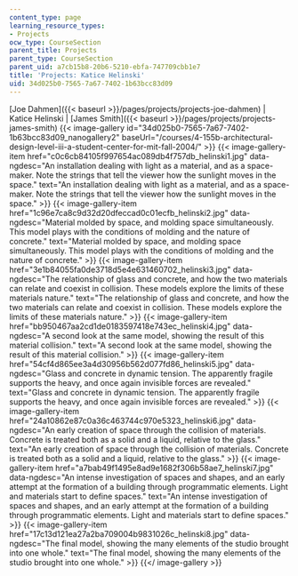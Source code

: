 ```yaml
---
content_type: page
learning_resource_types:
- Projects
ocw_type: CourseSection
parent_title: Projects
parent_type: CourseSection
parent_uid: a7cb15b8-20b6-5210-ebfa-747709cbb1e7
title: 'Projects: Katice Helinski'
uid: 34d025b0-7565-7a67-7402-1b63bcc83d09
---
```


[Joe Dahmen]({{< baseurl >}}/pages/projects/projects-joe-dahmen) | Katice Helinski | [James Smith]({{< baseurl >}}/pages/projects/projects-james-smith)
{{< image-gallery id="34d025b0-7565-7a67-7402-1b63bcc83d09_nanogallery2" baseUrl="/courses/4-155b-architectural-design-level-iii-a-student-center-for-mit-fall-2004/" >}}
{{< image-gallery-item href="c0c6cb84105f997654ac089db4f757db_helinski1.jpg" data-ngdesc="An installation dealing with light as a material, and as a space-maker. Note the strings that tell the viewer how the sunlight moves in the space." text="An installation dealing with light as a material, and as a space-maker. Note the strings that tell the viewer how the sunlight moves in the space." >}}
{{< image-gallery-item href="1c96e7ca8c9d32d20dfeccad0c01ecfb_helinski2.jpg" data-ngdesc="Material molded by space, and molding space simultaneously. This model plays with the conditions of molding and the nature of concrete." text="Material molded by space, and molding space simultaneously. This model plays with the conditions of molding and the nature of concrete." >}}
{{< image-gallery-item href="3e1b84055fa0de3718d5e4e631460702_helinski3.jpg" data-ngdesc="The relationship of glass and concrete, and how the two materials can relate and coexist in collision. These models explore the limits of these materials nature." text="The relationship of glass and concrete, and how the two materials can relate and coexist in collision. These models explore the limits of these materials nature." >}}
{{< image-gallery-item href="bb950467aa2cd1de0183597418e743ec_helinski4.jpg" data-ngdesc="A second look at the same model, showing the result of this material collision." text="A second look at the same model, showing the result of this material collision." >}}
{{< image-gallery-item href="54cf4d865ee3a4d30956b562d077fd86_helinski5.jpg" data-ngdesc="Glass and concrete in dynamic tension. The apparently fragile supports the heavy, and once again invisible forces are revealed." text="Glass and concrete in dynamic tension. The apparently fragile supports the heavy, and once again invisible forces are revealed." >}}
{{< image-gallery-item href="24a10862e87c0a36c463744c970e5323_helinski6.jpg" data-ngdesc="An early creation of space through the collision of materials. Concrete is treated both as a solid and a liquid, relative to the glass." text="An early creation of space through the collision of materials. Concrete is treated both as a solid and a liquid, relative to the glass." >}}
{{< image-gallery-item href="a7bab49f1495e8ad9e1682f306b58ae7_helinski7.jpg" data-ngdesc="An intense investigation of spaces and shapes, and an early attempt at the formation of a building through programmatic elements. Light and materials start to define spaces." text="An intense investigation of spaces and shapes, and an early attempt at the formation of a building through programmatic elements. Light and materials start to define spaces." >}}
{{< image-gallery-item href="17c13d121ea27a2ba709004b9831026c_helinski8.jpg" data-ngdesc="The final model, showing the many elements of the studio brought into one whole." text="The final model, showing the many elements of the studio brought into one whole." >}}
{{</ image-gallery >}}